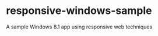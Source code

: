 responsive-windows-sample
=========================

A sample Windows 8.1 app using responsive web techniques 

